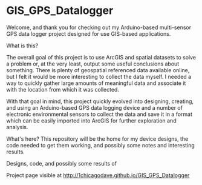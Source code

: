 GIS_GPS_Datalogger
==================

Welcome, and thank you for checking out my Arduino-based multi-sensor GPS data logger project designed for use GIS-based applications.

What is this?

The overall goal of this project is to use ArcGIS and spatial datasets to solve a problem or, at the very least, output some useful conclusions about something. There is plenty of geospatial referenced data available online, but I felt it would be more interesting to collect the data myself. I needed a way to quickly gather large amounts of meaningful data and associate it with the location from which it was collected. 

With that goal in mind, this project quickly evolved into designing, creating, and using an Arduino-based GPS data logging device and a number of electronic environmental sensors to collect the data and save it in a format which can be easily imported into ArcGIS for further exploration and analysis.

What's here?
This repository will be the home for my device designs, the code needed to get them working, and possibly some notes and interesting results.


Designs, code, and possibly some results of 

Project page visible at http://1chicagodave.github.io/GIS_GPS_Datalogger
